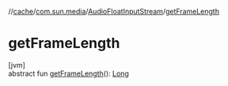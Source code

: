 //[cache](../../../index.md)/[com.sun.media](../index.md)/[AudioFloatInputStream](index.md)/[getFrameLength](get-frame-length.md)

# getFrameLength

[jvm]\
abstract fun [getFrameLength](get-frame-length.md)(): [Long](https://kotlinlang.org/api/latest/jvm/stdlib/kotlin/-long/index.html)
